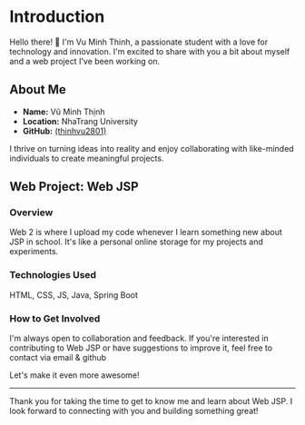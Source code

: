 # Introduction

Hello there! 👋 I'm Vu Minh Thinh, a passionate student with a love for technology and innovation. I'm excited to share with you a bit about myself and a web project I've been working on.

## About Me

- **Name:** Vũ Minh Thịnh
- **Location:** NhaTrang University
- **GitHub:** [(thinhvu2801)](https://github.com/thinhvu2801)

I thrive on turning ideas into reality and enjoy collaborating with like-minded individuals to create meaningful projects.

## Web Project: Web JSP

### Overview

Web 2 is where I upload my code whenever I learn something new about JSP in school. It's like a personal online storage for my projects and experiments. 

### Technologies Used

HTML, CSS, JS, Java, Spring Boot

### How to Get Involved

I'm always open to collaboration and feedback. If you're interested in contributing to Web JSP or have suggestions to improve it, feel free to contact via email & github

Let's make it even more awesome!

---

Thank you for taking the time to get to know me and learn about Web JSP. I look forward to connecting with you and building something great!

